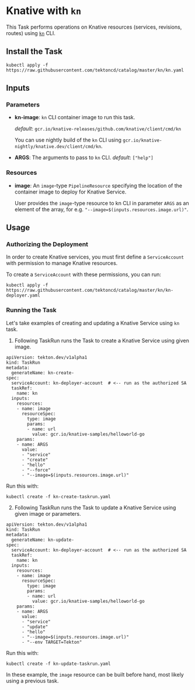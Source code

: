 # Knative with `kn`

This Task performs operations on Knative resources (services, revisions, routes) using
[`kn`](https://github.com/knative/client) CLI.

## Install the Task

```
kubectl apply -f https://raw.githubusercontent.com/tektoncd/catalog/master/kn/kn.yaml
```

## Inputs

### Parameters

* **kn-image**: `kn` CLI container image to run this task.

  _default_: `gcr.io/knative-releases/github.com/knative/client/cmd/kn`

  You can use nightly build of the `kn` CLI using
  `gcr.io/knative-nightly/knative.dev/client/cmd/kn`.


* **ARGS**: The arguments to pass to `kn` CLI.  _default_: `["help"]`

### Resources

* **image**: An `image`-type `PipelineResource` specifying the location of the
  container image to deploy for Knative Service.

  User provides the `image`-type resource to kn CLI in parameter `ARGS` as an
  element of the array, for e.g. `"--image=$(inputs.resources.image.url)"`.

## Usage

### Authorizing the Deployment

In order to create Knative services, you must first define a `ServiceAccount`
with permission to manage Knative resources.

To create a `ServiceAccount` with these permissions, you can run:

```
kubectl apply -f https://raw.githubusercontent.com/tektoncd/catalog/master/kn/kn-deployer.yaml
```

### Running the Task

Let's take examples of creating and updating a Knative Service using `kn` task.

1. Following TaskRun runs the Task to create a Knative Service using given image.

```
apiVersion: tekton.dev/v1alpha1
kind: TaskRun
metadata:
  generateName: kn-create-
spec:
  serviceAccount: kn-deployer-account  # <-- run as the authorized SA
  taskRef:
    name: kn
  inputs:
    resources:
    - name: image
      resourceSpec:
        type: image
        params:
        - name: url
          value: gcr.io/knative-samples/helloworld-go
    params:
    - name: ARGS
      value:
      - "service"
      - "create"
      - "hello"
      - "--force"
      - "--image=$(inputs.resources.image.url)"
```

Run this with:

```
kubectl create -f kn-create-taskrun.yaml
```

2. Following TaskRun runs the Task to update a Knative Service using given image or parameters.

```
apiVersion: tekton.dev/v1alpha1
kind: TaskRun
metadata:
  generateName: kn-update-
spec:
  serviceAccount: kn-deployer-account  # <-- run as the authorized SA
  taskRef:
    name: kn
  inputs:
    resources:
    - name: image
      resourceSpec:
        type: image
        params:
        - name: url
          value: gcr.io/knative-samples/helloworld-go
    params:
    - name: ARGS
      value:
      - "service"
      - "update"
      - "hello"
      - "--image=$(inputs.resources.image.url)"
      - "--env TARGET=Tekton"
```

Run this with:

```
kubectl create -f kn-update-taskrun.yaml
```

In these example, the `image` resource can be built before hand, most
likely using a previous task.
